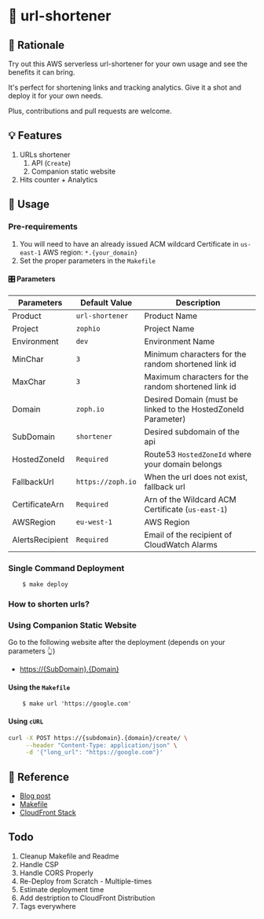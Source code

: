 # 🔗 url-shortener

## 🧠 Rationale

Try out this AWS serverless url-shortener for your own usage and see the benefits it can bring.

It's perfect for shortening links and tracking analytics. Give it a shot and deploy it for your own needs.

Plus, contributions and pull requests are welcome.

## 💡 Features

1. URLs shortener
   1. API (`Create`)
   2. Companion static website
2. Hits counter + Analytics

## 🚀 Usage

### Pre-requirements

1. You will need to have an already issued ACM wildcard Certificate in `us-east-1` AWS region: `*.{your_domain}`
2. Set the proper parameters in the `Makefile`

#### 🎛 Parameters

| Parameters      | Default Value     | Description                                                   |
| --------------- | ----------------- | ------------------------------------------------------------- |
| Product         | `url-shortener`   | Product Name                                                  |
| Project         | `zophio`          | Project Name                                                  |
| Environment     | `dev`             | Environment Name                                              |
| MinChar         | `3`               | Minimum characters for the random shortened link id           |
| MaxChar         | `3`               | Maximum characters for the random shortened link id           |
| Domain          | `zoph.io`         | Desired Domain (must be linked to the HostedZoneId Parameter) |
| SubDomain       | `shortener`       | Desired subdomain of the api                                  |
| HostedZoneId    | `Required`        | Route53 `HostedZoneId` where your domain belongs              |
| FallbackUrl     | `https://zoph.io` | When the url does not exist, fallback url                     |
| CertificateArn  | `Required`        | Arn of the Wildcard ACM Certificate (`us-east-1`)             |
| AWSRegion       | `eu-west-1`       | AWS Region                                                    |
| AlertsRecipient | `Required`        | Email of the recipient of CloudWatch Alarms                   |

### Single Command Deployment

        $ make deploy

### How to shorten urls?

### Using Companion Static Website

Go to the following website after the deployment (depends on your parameters :point_up_2:)

- [https://{SubDomain}.{Domain}]()

#### Using the `Makefile`

        $ make url 'https://google.com'

#### Using `cURL`

```bash
curl -X POST https://{subdomain}.{domain}/create/ \
     --header "Content-Type: application/json" \
     -d '{"long_url": "https://google.com"}'
```

## 📖 Reference

- [Blog post](https://blog.ruanbekker.com/blog/2018/11/30/how-to-setup-a-serverless-url-shortener-with-api-gateway-lambda-and-dynamodb-on-aws/)
- [Makefile](https://itecnote.com/tecnote/r-how-to-pass-argument-to-makefile-from-command-line/)
- [CloudFront Stack](https://github.com/aws-samples/amazon-cloudfront-secure-static-site/tree/master)

## Todo

1. Cleanup Makefile and Readme
2. Handle CSP
3. Handle CORS Properly
4. Re-Deploy from Scratch - Multiple-times
5. Estimate deployment time
6. Add destription to CloudFront Distribution
7. Tags everywhere
